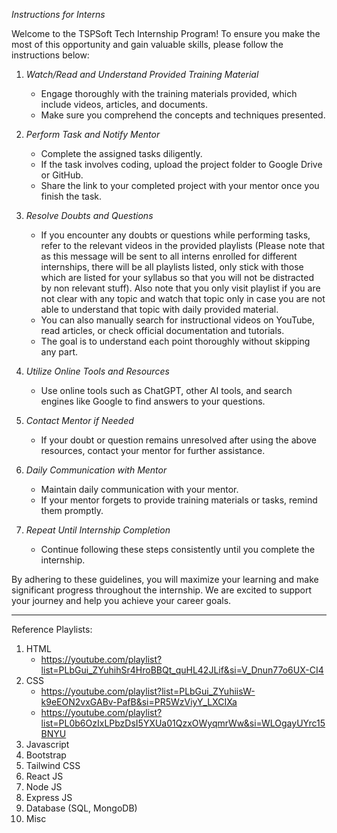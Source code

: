 *Instructions for Interns*

Welcome to the TSPSoft Tech Internship Program! To ensure you make the most of this opportunity and gain valuable skills, please follow the instructions below:

1. *Watch/Read and Understand Provided Training Material*
   - Engage thoroughly with the training materials provided, which include videos, articles, and documents.
   - Make sure you comprehend the concepts and techniques presented.

2. *Perform Task and Notify Mentor*
   - Complete the assigned tasks diligently.
   - If the task involves coding, upload the project folder to Google Drive or GitHub.
   - Share the link to your completed project with your mentor once you finish the task.

3. *Resolve Doubts and Questions*
   - If you encounter any doubts or questions while performing tasks, refer to the relevant videos in the provided playlists (Please note that as this message will be sent to all interns enrolled for different internships, there will be all playlists listed, only stick with those which are listed for your syllabus so that you will not be distracted by non relevant stuff). Also note that you only visit playlist if you are not clear with any topic and watch that topic only in case you are not able to understand that topic with daily provided material.
   - You can also manually search for instructional videos on YouTube, read articles, or check official documentation and tutorials.
   - The goal is to understand each point thoroughly without skipping any part.

4. *Utilize Online Tools and Resources*
   - Use online tools such as ChatGPT, other AI tools, and search engines like Google to find answers to your questions.

5. *Contact Mentor if Needed*
   - If your doubt or question remains unresolved after using the above resources, contact your mentor for further assistance.

6. *Daily Communication with Mentor*
   - Maintain daily communication with your mentor.
   - If your mentor forgets to provide training materials or tasks, remind them promptly.

7. *Repeat Until Internship Completion*
   - Continue following these steps consistently until you complete the internship.

By adhering to these guidelines, you will maximize your learning and make significant progress throughout the internship. We are excited to support your journey and help you achieve your career goals.

---

Reference Playlists:
1. HTML
   - https://youtube.com/playlist?list=PLbGui_ZYuhihSr4HroBBQt_quHL42JLif&si=V_Dnun77o6UX-CI4
2. CSS
   - https://youtube.com/playlist?list=PLbGui_ZYuhiisW-k9eEON2vxGABv-PafB&si=PR5WzViyY_LXCIXa
   - https://youtube.com/playlist?list=PL0b6OzIxLPbzDsI5YXUa01QzxOWyqmrWw&si=WLOgayUYrc15BNYU
3. Javascript
4. Bootstrap
5. Tailwind CSS
6. React JS
7. Node JS
8. Express JS
9. Database (SQL, MongoDB)
10. Misc
